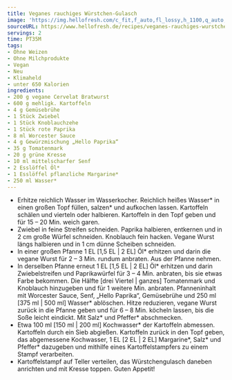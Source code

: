 ```yaml
---
title: Veganes rauchiges Würstchen-Gulasch
image: 'https://img.hellofresh.com/c_fit,f_auto,fl_lossy,h_1100,q_auto,w_2600/hellofresh_s3/image/veganes-rauchiges-wurstchen-gulasch-e37a3cc8.jpg'
sourceURL: https://www.hellofresh.de/recipes/veganes-rauchiges-wurstchen-gulasch-63171df7931abc287b05a0d2
servings: 2
time: PT35M
tags:
- Ohne Weizen
- Ohne Milchprodukte
- Vegan
- Neu
- Klimaheld
- unter 650 Kalorien
ingredients:
- 200 g vegane Cervelat Bratwurst
- 600 g mehligk. Kartoffeln
- 4 g Gemüsebrühe
- 1 Stück Zwiebel
- 1 Stück Knoblauchzehe
- 1 Stück rote Paprika
- 8 ml Worcester Sauce
- 4 g Gewürzmischung „Hello Paprika“
- 35 g Tomatenmark
- 20 g grüne Kresse
- 10 ml mittelscharfer Senf
- 2 Esslöffel Öl*
- 1 Esslöffel pflanzliche Margarine*
- 250 ml Wasser*
---
```


- Erhitze reichlich Wasser im Wasserkocher. Reichlich heißes Wasser\* in einen großen Topf füllen, salzen\* und aufkochen lassen. Kartoffeln schälen und vierteln oder halbieren. Kartoffeln in den Topf geben und für 15 – 20 Min. weich garen.
- Zwiebel in feine Streifen schneiden. Paprika halbieren, entkernen und in 2 cm große Würfel schneiden. Knoblauch fein hacken. Vegane Wurst längs halbieren und in 1 cm dünne Scheiben schneiden.
- In einer großen Pfanne 1 EL [1,5 EL | 2 EL] Öl\* erhitzen und darin die vegane Wurst für 2 – 3 Min. rundum anbraten. Aus der Pfanne nehmen.
- In derselben Pfanne erneut 1 EL [1,5 EL | 2 EL] Öl\* erhitzen und darin Zwiebelstreifen und Paprikawürfel für 3 – 4 Min. anbraten, bis sie etwas Farbe bekommen.  Die Hälfte [drei Viertel | ganzes] Tomatenmark und Knoblauch hinzugeben und für 1 weitere Min. anbraten. Pfanneninhalt mit Worcester Sauce, Senf, „Hello Paprika“, Gemüsebrühe und 250 ml [375 ml | 500 ml] Wasser\* ablöschen. Hitze reduzieren, vegane Wurst zurück in die Pfanne geben und für 6 – 8 Min. köcheln lassen, bis die Soße leicht eindickt. Mit Salz\* und Pfeffer\* abschmecken.
- Etwa 100 ml [150 ml | 200 ml] Kochwasser\* der Kartoffeln abmessen. Kartoffeln durch ein Sieb abgießen. Kartoffeln zurück in den Topf geben, das abgemessene Kochwasser, 1 EL [2 EL | 2 EL] Margarine\*, Salz\* und Pfeffer\* dazugeben und mithilfe eines Kartoffelstampfers zu einem Stampf verarbeiten.
- Kartoffelstampf auf Teller verteilen, das Würstchengulasch daneben anrichten und mit Kresse toppen. Guten Appetit!
